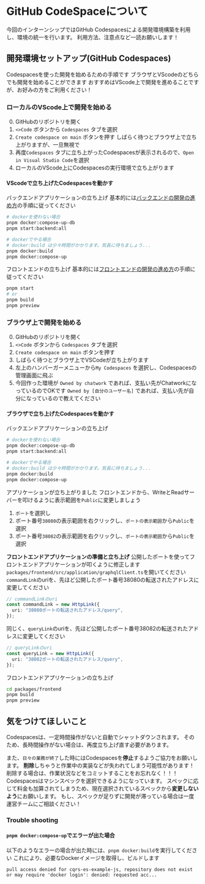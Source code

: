 # GitHub CodeSpaceについて

今回のインターンシップではGitHub Codespacesによる開発環境構築を利用し、環境の統一を行います。
利用方法、注意点など一読お願いします！

## 開発環境セットアップ(GitHub Codespaces)
Codespacesを使った開発を始めるための手順です
ブラウザとVScodeのどちらでも開発を始めることができます
おすすめはVScode上で開発を進めることですが、お好みの方をご利用ください！

### ローカルのVScode上で開発を始める
0. GitHubのリポジトリを開く
1. `<>Code` ボタンから `Codespaces` タブを選択
2. `Create codespace on main` ボタンを押す
  しばらく待つとブラウザ上で立ち上がりますが、一旦無視で
3. 再度`Codespaces` タブに立ち上がったCodespacesが表示されるので、`Open in Visual Studio Code`を選択
4. ローカルのVScode上にCodespacesの実行環境で立ち上がります

#### VScodeで立ち上げたCodespacesを動かす
バックエンドアプリケーションの立ち上げ
基本的には[バックエンドの開発の進め方](./getting_started_backend.md)の手順に従ってください
```sh
# dockerを使わない場合
pnpm docker:compose-up-db
pnpm start:backend:all

# dockerでやる場合
# docker:build は少々時間がかかります。気長に待ちましょう...
pnpm docker:build
pnpm docker:compose-up
```

フロントエンドの立ち上げ
基本的には[フロントエンドの開発の進め方](./getting_started_frontend.md)の手順に従ってください
```sh
pnpm start
# or
pnpm build
pnpm preview
```


### ブラウザ上で開発を始める
0. GitHubのリポジトリを開く
1. `<>Code` ボタンから `Codespaces` タブを選択
2. `Create codespace on main` ボタンを押す
3. しばらく待つとブラウザ上でVSCodeが立ち上がります
4. 左上のハンバーガーメニューから`My Codespaces` を選択し、Codespacesの管理画面に飛ぶ
5. 今回作った環境が `Owned by chatwork` であれば、支払い先がChatworkになっているのでOKです
   `Owned by [自分のユーザー名]` であれば、支払い先が自分になっているので教えてください

#### ブラウザで立ち上げたCodespacesを動かす
バックエンドアプリケーションの立ち上げ
```sh
# dockerを使わない場合
pnpm docker:compose-up-db
pnpm start:backend:all

# dockerでやる場合
# docker:build は少々時間がかかります。気長に待ちましょう...
pnpm docker:build
pnpm docker:compose-up
```

アプリケーションが立ち上がりました
フロントエンドから、WriteとReadサーバーを叩けるように表示範囲を`Public`に変更しましょう
1. `ポート`を選択し
2. ポート番号`38080`の表示範囲を右クリックし、`ポートの表示範囲`から`Public`を選択
3. ポート番号`38082`の表示範囲を右クリックし、`ポートの表示範囲`から`Public`を選択

**フロントエンドアプリケーションの準備と立ち上げ**
公開したポートを使ってフロントエンドアプリケーションが叩くように修正します
`packages/frontend/src/application/graphqlClient.ts`を開いてください
`commandLink`のuriを、先ほど公開したポート番号38080の転送されたアドレスに変更してください
```ts
// commandLinkのuri
const commandLink = new HttpLink({
  uri: "38080ポートの転送されたアドレス/query",
});
```
同じく、`queryLink`のuriを、先ほど公開したポート番号38082の転送されたアドレスに変更してください
```ts
// queryLinkのuri
const queryLink = new HttpLink({
  uri: "38082ポートの転送されたアドレス/query",
});
```

フロントエンドアプリケーションの立ち上げ
```sh
cd packages/frontend
pnpm build
pnpm preview
```

## 気をつけてほしいこと
Codespacesは、一定時間操作がないと自動でシャットダウンされます。
そのため、長時間操作がない場合は、再度立ち上げ直す必要があります。

また、`日々の業務が終了`した時にはCodespacesを**停止**するようご協力をお願いします。
**削除**しちゃうと作業中の実装などが失われてしまう可能性があります！
削除する場合は、作業状況などをコミットすることをお忘れなく！！！
Codespacesはマシンスペックを選択できるようになっています。
スペックに応じて料金も加算されてしまうため、現在選択されているスペックから**変更しないよう**にお願いします。
もし、スペックが足りずに開発が滞っている場合は一度運営チームにご相談ください！

### Trouble shooting
#### `pnpm docker:compose-up`でエラーが出た場合
以下のようなエラーの場合が出た時には、`pnpm docker:build`を実行してください
これにより、必要なDockerイメージを取得し、ビルドします
```
pull access denied for cqrs-es-example-js, repository does not exist or may require 'docker login': denied: requested acc...
```
